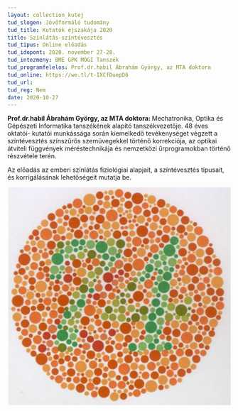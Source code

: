 ```yaml
---
layout: collection_kutej
tud_slogen: Jövőformáló tudomány
tud_title: Kutatók éjszakája 2020
title: Színlátás-színtévesztés
tud_tipus: Online előadás
tud_idopont: 2020. november 27-28.
tud_intezmeny: BME GPK MOGI Tanszék
tud_programfelelos: Prof.dr.habil Ábrahám György, az MTA doktora
tud_online: https://we.tl/t-IXCfDuepD6
tud_url:
tud_reg: Nem
date: 2020-10-27
---
```

<b>Prof.dr.habil Ábrahám György, az MTA doktora: </b>Mechatronika, Optika és Gépészeti Informatika tanszékének alapító tanszékvezetője. 48 éves oktatói- kutatói munkássága során kiemelkedő tevékenységet végzett a színtévesztés színszűrős szemüvegekkel történő korrekciója, az optikai átviteli függvények méréstechnikája és nemzetközi űrprogramokban történő részvétele terén.


Az előadás az emberi színlátás fiziológiai alapjait, a színtévesztés típusait, és korrigálásának lehetőségeit mutatja be.



<img src="images/szintevesztes.png" max-width="500" class="center"> 

